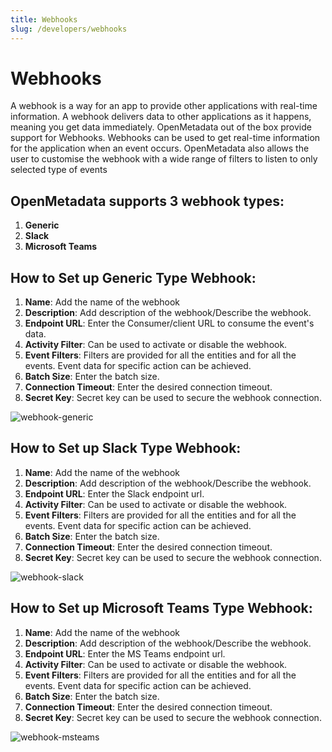```yaml
---
title: Webhooks
slug: /developers/webhooks
---
```


# Webhooks

A webhook is a way for an app to provide other applications with real-time information.
A webhook delivers data to other applications as it happens, meaning you get data immediately.
OpenMetadata out of the box provide support for Webhooks.
Webhooks can be used to get real-time information for the application when an event occurs.
OpenMetadata also allows the user to customise the webhook with a wide range of filters to listen to only selected type of events


## OpenMetadata supports 3 webhook types:
1. **Generic**
2. **Slack**
3. **Microsoft Teams**

## How to Set up Generic Type Webhook:
1. **Name**: Add the name of the webhook
2. **Description**: Add description of the webhook/Describe the webhook.
3. **Endpoint URL**: Enter the Consumer/client URL to consume the event's data.
4. **Activity Filter**: Can be used to activate or disable the webhook.
5. **Event Filters**: Filters are provided for all the entities and for all the events.
   Event data for specific action can be achieved.
6. **Batch Size**: Enter the batch size.
7. **Connection Timeout**: Enter the desired connection timeout.
8. **Secret Key**: Secret key can be used to secure the webhook connection.

![webhook-generic](https://user-images.githubusercontent.com/83201188/188461969-7f318869-4048-4625-a896-da88bce811c2.png)

## How to Set up Slack Type Webhook:
1. **Name**: Add the name of the webhook
2. **Description**: Add description of the webhook/Describe the webhook.
3. **Endpoint URL**: Enter the Slack endpoint url.
4. **Activity Filter**: Can be used to activate or disable the webhook.
5. **Event Filters**: Filters are provided for all the entities and for all the events.
   Event data for specific action can be achieved.
6. **Batch Size**: Enter the batch size.
7. **Connection Timeout**: Enter the desired connection timeout.
8. **Secret Key**: Secret key can be used to secure the webhook connection.

![webhook-slack](https://user-images.githubusercontent.com/83201188/188462920-2028f777-af0e-4868-b4d2-01e45f520a25.png)

## How to Set up Microsoft Teams Type Webhook:
1. **Name**: Add the name of the webhook
2. **Description**: Add description of the webhook/Describe the webhook.
3. **Endpoint URL**: Enter the MS Teams endpoint url.
4. **Activity Filter**: Can be used to activate or disable the webhook.
5. **Event Filters**: Filters are provided for all the entities and for all the events.
   Event data for specific action can be achieved.
6. **Batch Size**: Enter the batch size.
7. **Connection Timeout**: Enter the desired connection timeout.
8. **Secret Key**: Secret key can be used to secure the webhook connection.

![webhook-msteams](https://user-images.githubusercontent.com/83201188/188462667-bd8443ce-a07d-4742-ae5d-42da3fc2d402.png)  